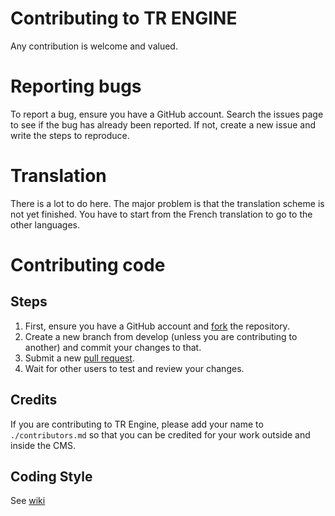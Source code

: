 # Contributing to TR ENGINE
Any contribution is welcome and valued. 

# Reporting bugs
To report a bug, ensure you have a GitHub account. 
Search the issues page to see if the bug has already been reported. 
If not, create a new issue and write the steps to reproduce.

# Translation
There is a lot to do here. The major problem is that the translation scheme is not yet finished.
You have to start from the French translation to go to the other languages.

# Contributing code
## Steps
1. First, ensure you have a GitHub account and [fork](https://help.github.com/articles/fork-a-repo/) the repository.
2. Create a new branch from develop (unless you are contributing to another) and commit your changes to that.
3. Submit a new [pull request](https://help.github.com/articles/using-pull-requests/).
4. Wait for other users to test and review your changes.

## Credits
If you are contributing to TR Engine, please add your name to ```./contributors.md``` so that you can be credited for your work outside and inside the CMS.

## Coding Style
See [wiki](https://github.com/Tr4ncer/TREngine/wiki/Coding-Style)
